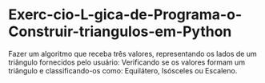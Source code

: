 # Exerc-cio-L-gica-de-Programa-o-Construir-triangulos-em-Python
Fazer um algoritmo que receba três valores, representando os lados de um triângulo fornecidos pelo usuário: Verificando se os valores formam um triângulo e classificando-os como: Equilátero, Isósceles ou Escaleno.
